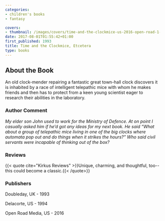 ```yaml
---
categories:
- children's books
- fantasy

covers:
- thumbnail: /images/covers/time-and-the-clockmice-us-2016-open-road-1-thumbnail.jpg
date: 2017-08-01T01:55:42+01:00
first_published: 1993
title: Time and the Clockmice, Etcetera
type: books
---
```

About the Book
--------------
An old clock-mender repairing a fantastic great town-hall clock discovers it is inhabited by a race of intelligent telepathic mice with whom he makes friends and then has to protect from a keen young scientist eager to research their abilities in the laboratory.

### Author Comment
_My elder son John used to work for the Ministry of Defence. At on point I casually asked him if he’d got any ideas for my next book. He said “What about a group of telepathic mice living in one of the big clocks where automata pop out and do things when it strikes the hours?” Who said civil servants were incapable of thinking out of the box?_

### Reviews

{{< quote cite="Kirkus Reviews" >}}Unique, charming, and thoughtful, too--this could become a classic.{{< /quote>}}

### Publishers
Doubleday, UK - 1993

Delacorte, US - 1994

Open Road Media, US - 2016

